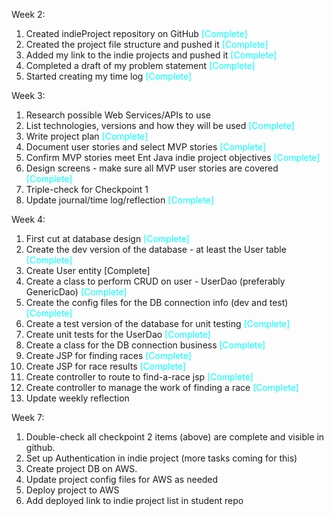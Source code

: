 Week 2:

1. Created indieProject repository on GitHub <span style="color: aqua">[Complete]</span>
2. Created the project file structure and pushed it <span style="color: aqua">[Complete]</span>
3. Added my link to the indie projects and pushed it <span style="color: aqua">[Complete]</span>
4. Completed a draft of my problem statement <span style="color: aqua">[Complete]</span>
5. Started creating my time log <span style="color: aqua">[Complete]</span>

Week 3: 

1. Research possible Web Services/APIs to use
2. List technologies, versions and how they will be used <span style="color: aqua">[Complete]</span>
3. Write project plan <span style="color: aqua">[Complete]</span>
4. Document user stories and select MVP stories <span style="color: aqua">[Complete]</span>
5. Confirm MVP stories meet Ent Java indie project objectives <span style="color: aqua">[Complete]</span>
6. Design screens - make sure all MVP user stories are covered <span style="color: aqua">[Complete]</span>
7. Triple-check for Checkpoint 1
8. Update journal/time log/reflection <span style="color: aqua">[Complete]</span><br>

Week 4:

1. First cut at database design <span style="color: aqua"> [Complete] </span>
2. Create the dev version of the database - at least the User table <span style="color: aqua">[Complete]</span>
3. Create User entity [Complete]
4. Create a class to perform CRUD on user - UserDao (preferably GenericDao) <span style="color: aqua">[Complete]</span>
5. Create the config files for the DB connection info (dev and test) <span style="color: aqua">[Complete]</span>
6. Create a test version of the database for unit testing <span style="color: aqua">[Complete]</span>
7. Create unit tests for the UserDao <span style="color: aqua">[Complete]</span>
8. Create a class for the DB connection business <span style="color: aqua">[Complete]</span>
9. Create JSP for finding races <span style="color: aqua">[Complete]</span>
10. Create JSP for race results <span style="color: aqua">[Complete]</span>
11. Create controller to route to find-a-race jsp <span style="color: aqua">[Complete]</span>
12. Create controller to manage the work of finding a race <span style="color: aqua">[Complete]</span>
13. Update weekly reflection<br>

Week 7:

1. Double-check all checkpoint 2 items (above) are complete and visible in github.
2. Set up Authentication in indie project (more tasks coming for this)
3. Create project DB on AWS.
4. Update project config files for AWS as needed
5. Deploy project to AWS
6. Add deployed link to indie project list in student repo


